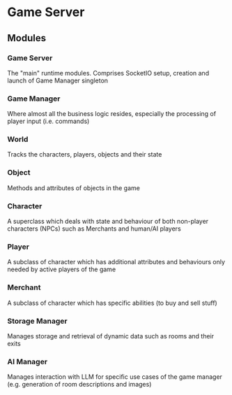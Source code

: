 # Game Server

## Modules

### Game Server

The "main" runtime modules. Comprises SocketIO setup, creation and launch of Game Manager singleton

### Game Manager

Where almost all the business logic resides, especially the processing of player input (i.e. commands)

### World

Tracks the characters, players, objects and their state

### Object

Methods and attributes of objects in the game

### Character

A superclass which deals with state and behaviour of both non-player characters (NPCs) such as Merchants and human/AI players

### Player

A subclass of character which has additional attributes and behaviours only needed by active players of the game

### Merchant

A subclass of character which has specific abilities (to buy and sell stuff)

### Storage Manager

Manages storage and retrieval of dynamic data such as rooms and their exits

### AI Manager

Manages interaction with LLM for specific use cases of the game manager (e.g. generation of room descriptions and images)
